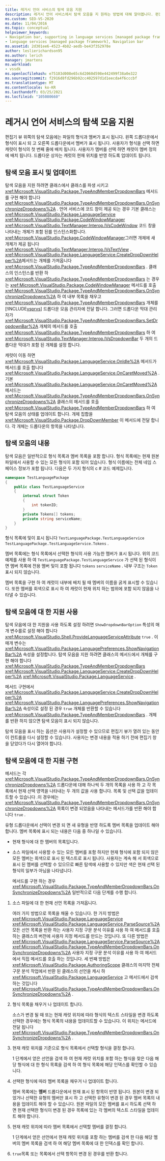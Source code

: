 ```yaml
---
title: 레거시 언어 서비스의 탐색 모음 지원
description: 레거시 언어 서비스에서 탐색 모음을 지 원하는 방법에 대해 알아봅니다. 편집기 보기의 탐색 모음은 파일의 형식 및 멤버를 표시 합니다.
ms.custom: SEO-VS-2020
ms.date: 11/04/2016
ms.topic: conceptual
helpviewer_keywords:
- Navigation bar, supporting in language services [managed package framework]
- language services [managed package framework], Navigation bar
ms.assetid: 2d301ee6-4523-4b82-aedb-be43f352978e
author: leslierichardson95
ms.author: lerich
manager: jmartens
ms.workload:
- vssdk
ms.openlocfilehash: e75103d008e65c6d2060d598e442499f38a0e322
ms.sourcegitcommit: f2916d8fd296b92cc402597d1d1eecda4f6cccbf
ms.translationtype: MT
ms.contentlocale: ko-KR
ms.lasthandoff: 03/25/2021
ms.locfileid: "105080660"
---
```

# <a name="support-for-the-navigation-bar-in-a-legacy-language-service"></a>레거시 언어 서비스의 탐색 모음 지원
편집기 뷰 위쪽의 탐색 모음에는 파일의 형식과 멤버가 표시 됩니다. 왼쪽 드롭다운에서 형식이 표시 되 고 오른쪽 드롭다운에서 멤버가 표시 됩니다. 사용자가 형식을 선택 하면 캐럿이 형식의 첫 번째 줄에 배치 됩니다. 사용자가 멤버를 선택 하면 캐럿이 멤버 정의에 배치 됩니다. 드롭다운 상자는 캐럿의 현재 위치를 반영 하도록 업데이트 됩니다.

## <a name="displaying-and-updating-the-navigation-bar"></a>탐색 모음 표시 및 업데이트
 탐색 모음을 지원 하려면 클래스에서 클래스를 파생 시키고 <xref:Microsoft.VisualStudio.Package.TypeAndMemberDropdownBars> 메서드를 구현 해야 합니다 <xref:Microsoft.VisualStudio.Package.TypeAndMemberDropdownBars.OnSynchronizeDropdowns%2A> . 언어 서비스에 코드 창이 제공 되는 경우 기본 클래스는 <xref:Microsoft.VisualStudio.Package.LanguageService> <xref:Microsoft.VisualStudio.Package.CodeWindowManager> <xref:Microsoft.VisualStudio.TextManager.Interop.IVsCodeWindow> 코드 창을 나타내는 개체가 포함 된를 인스턴스화합니다. <xref:Microsoft.VisualStudio.Package.CodeWindowManager>그러면 개체에 새 개체가 제공 됩니다 <xref:Microsoft.VisualStudio.TextManager.Interop.IVsTextView> . <xref:Microsoft.VisualStudio.Package.LanguageService.CreateDropDownHelper%2A>메서드는 개체를 가져옵니다 <xref:Microsoft.VisualStudio.Package.TypeAndMemberDropdownBars> . 클래스의 인스턴스를 반환 하 <xref:Microsoft.VisualStudio.Package.TypeAndMemberDropdownBars> 는 경우는 <xref:Microsoft.VisualStudio.Package.CodeWindowManager> 메서드를 호출 <xref:Microsoft.VisualStudio.Package.TypeAndMemberDropdownBars.OnSynchronizeDropdowns%2A> 하 여 내부 목록을 채우고 <xref:Microsoft.VisualStudio.Package.TypeAndMemberDropdownBars> 개체를 [!INCLUDE[vsprvs](../../code-quality/includes/vsprvs_md.md)] 드롭다운 모음 관리자에 전달 합니다. 그러면 드롭다운 막대 관리자가 <xref:Microsoft.VisualStudio.Package.TypeAndMemberDropdownBars.SetDropdownBar%2A> 개체의 메서드를 호출 <xref:Microsoft.VisualStudio.Package.TypeAndMemberDropdownBars> 하 여 <xref:Microsoft.VisualStudio.TextManager.Interop.IVsDropdownBar> 두 개의 드롭다운 막대가 포함 된 개체를 설정 합니다.

 캐럿이 이동 하면 <xref:Microsoft.VisualStudio.Package.LanguageService.OnIdle%2A> 메서드가 메서드를 호출 합니다 <xref:Microsoft.VisualStudio.Package.LanguageService.OnCaretMoved%2A> . 기본 <xref:Microsoft.VisualStudio.Package.LanguageService.OnCaretMoved%2A> 메서드는 <xref:Microsoft.VisualStudio.Package.TypeAndMemberDropdownBars.OnSynchronizeDropdowns%2A> 클래스의 메서드를 호출 <xref:Microsoft.VisualStudio.Package.TypeAndMemberDropdownBars> 하 여 탐색 모음의 상태를 업데이트 합니다. 개체 집합을 <xref:Microsoft.VisualStudio.Package.DropDownMember> 이 메서드에 전달 합니다. 각 개체는 드롭다운의 항목을 나타냅니다.

## <a name="the-contents-of-the-navigation-bar"></a>탐색 모음의 내용
 탐색 모음은 일반적으로 형식 목록과 멤버 목록을 포함 합니다. 형식 목록에는 현재 원본 파일에서 사용할 수 있는 모든 형식이 포함 되어 있습니다. 형식 이름에는 전체 네임 스페이스 정보가 포함 됩니다. 다음은 두 가지 형식의 c # 코드 예제입니다.

```csharp
namespace TestLanguagePackage
{
    public class TestLanguageService
    {
        internal struct Token
        {
            int tokenID;
        }
        private Tokens[] tokens;
        private string serviceName;
    }
}
```

 형식 목록에 및이 표시 됩니다 `TestLanguagePackage.TestLanguageService` `TestLanguagePackage.TestLanguageService.Tokens` .

 멤버 목록에는 형식 목록에서 선택한 형식의 사용 가능한 멤버가 표시 됩니다. 위의 코드 예제를 사용 하 여 `TestLanguagePackage.TestLanguageService` 가 선택 된 형식이 면 멤버 목록에 전용 멤버 및이 포함 됩니다 `tokens` `serviceName` . 내부 구조는 `Token` 표시 되지 않습니다.

 멤버 목록을 구현 하 여 캐럿이 내부에 배치 될 때 멤버의 이름을 굵게 표시할 수 있습니다. 또한 멤버를 회색으로 표시 하 여 캐럿이 현재 위치 하는 범위에 포함 되지 않음을 나타낼 수 있습니다.

## <a name="enabling-support-for-the-navigation-bar"></a>탐색 모음에 대 한 지원 사용
 탐색 모음에 대 한 지원을 사용 하도록 설정 하려면 `ShowDropdownBarOption` 특성의 매개 변수를로 설정 해야 합니다 <xref:Microsoft.VisualStudio.Shell.ProvideLanguageServiceAttribute> `true` . 이 매개 변수는 <xref:Microsoft.VisualStudio.Package.LanguagePreferences.ShowNavigationBar%2A> 속성을 설정합니다. 탐색 모음을 지원 하려면 클래스의 메서드에서 개체를 구현 해야 합니다 <xref:Microsoft.VisualStudio.Package.TypeAndMemberDropdownBars> <xref:Microsoft.VisualStudio.Package.LanguageService.CreateDropDownHelper%2A> <xref:Microsoft.VisualStudio.Package.LanguageService> .

 메서드 구현에서 <xref:Microsoft.VisualStudio.Package.LanguageService.CreateDropDownHelper%2A> <xref:Microsoft.VisualStudio.Package.LanguagePreferences.ShowNavigationBar%2A> 속성이로 설정 된 경우 `true` 개체를 반환할 수 있습니다 <xref:Microsoft.VisualStudio.Package.TypeAndMemberDropdownBars> . 개체를 반환 하지 않으면 탐색 모음이 표시 되지 않습니다.

 탐색 모음을 표시 하는 옵션은 사용자가 설정할 수 있으므로 편집기 뷰가 열려 있는 동안이 컨트롤을 다시 설정할 수 있습니다. 사용자는 변경 내용을 적용 하기 전에 편집기 창을 닫았다가 다시 열어야 합니다.

## <a name="implementing-support-for-the-navigation-bar"></a>탐색 모음에 대 한 지원 구현
 메서드는 각 <xref:Microsoft.VisualStudio.Package.TypeAndMemberDropdownBars.OnSynchronizeDropdowns%2A> 드롭다운에 대해 하나씩 두 개의 목록을 사용 하 고 각 목록에서 현재 선택 영역을 나타내는 두 개의 값을 사용 합니다. 목록 및 선택 값을 업데이트할 수 있습니다 .이 경우에는 <xref:Microsoft.VisualStudio.Package.TypeAndMemberDropdownBars.OnSynchronizeDropdowns%2A> 목록이 변경 되었음을 나타내는 메서드가를 반환 해야 합니다 `true` .

 유형 드롭다운에서 선택이 변경 되 면 새 유형을 반영 하도록 멤버 목록을 업데이트 해야 합니다. 멤버 목록에 표시 되는 내용은 다음 중 하나일 수 있습니다.

- 현재 형식에 대 한 멤버의 목록입니다.

- 소스 파일에서 사용할 수 있는 모든 멤버를 포함 하지만 현재 형식에 포함 되지 않은 모든 멤버는 회색으로 표시 된 텍스트로 표시 됩니다. 사용자는 계속 해 서 회색으로 표시 된 멤버를 선택할 수 있으므로 빠른 탐색에 사용할 수 있지만 색은 현재 선택 된 형식의 일부가 아님을 나타냅니다.

  메서드를 구현 하는 경우 <xref:Microsoft.VisualStudio.Package.TypeAndMemberDropdownBars.OnSynchronizeDropdowns%2A> 일반적으로 다음 단계를 수행 합니다.

1. 소스 파일에 대 한 현재 선언 목록을 가져옵니다.

     여러 가지 방법으로 목록을 채울 수 있습니다. 한 가지 방법은 <xref:Microsoft.VisualStudio.Package.LanguageService> <xref:Microsoft.VisualStudio.Package.LanguageService.ParseSource%2A> 모든 선언 목록을 반환 하는 사용자 지정 구문 분석 이유를 사용 하 여 메서드를 호출 하는 클래스의 버전에 사용자 지정 메서드를 만드는 것입니다. 또 다른 방법은 <xref:Microsoft.VisualStudio.Package.LanguageService.ParseSource%2A> <xref:Microsoft.VisualStudio.Package.TypeAndMemberDropdownBars.OnSynchronizeDropdowns%2A> 사용자 지정 구문 분석 이유를 사용 하 여 메서드에서 직접 메서드를 호출 하는 것입니다. 세 번째 방법은 <xref:Microsoft.VisualStudio.Package.AuthoringScope> 클래스의 마지막 전체 구문 분석 작업에서 반환 된 클래스의 선언을 캐시 하 <xref:Microsoft.VisualStudio.Package.LanguageService> 고 메서드에서 검색 하는 것입니다 <xref:Microsoft.VisualStudio.Package.TypeAndMemberDropdownBars.OnSynchronizeDropdowns%2A> .

2. 형식 목록을 채우거 나 업데이트 합니다.

     소스가 변경 될 때 또는 현재 캐럿 위치에 따라 형식의 텍스트 스타일을 변경 하도록 선택한 경우에는 형식 목록의 내용을 업데이트할 수 있습니다. 이 위치는 메서드에 전달 됩니다 <xref:Microsoft.VisualStudio.Package.TypeAndMemberDropdownBars.OnSynchronizeDropdowns%2A> .

3. 현재 캐럿 위치를 기준으로 형식 목록에서 선택할 형식을 결정 합니다.

     1 단계에서 얻은 선언을 검색 하 여 현재 캐럿 위치를 포함 하는 형식을 찾은 다음 해당 형식에 대 한 형식 목록을 검색 하 여 형식 목록에 해당 인덱스를 확인할 수 있습니다.

4. 선택한 형식에 따라 멤버 목록을 채우거 나 업데이트 합니다.

     멤버 목록에는 **멤버** 드롭다운에서 현재 표시 된 항목이 반영 됩니다. 원본이 변경 되었거나 선택한 유형의 멤버만 표시 하 고 선택한 유형이 변경 된 경우 멤버 목록의 내용을 업데이트 해야 할 수 있습니다. 원본 파일의 모든 멤버를 표시 하도록 선택 하면 현재 선택한 형식이 변경 된 경우 목록에 있는 각 멤버의 텍스트 스타일을 업데이트 해야 합니다.

5. 현재 캐럿 위치에 따라 멤버 목록에서 선택할 멤버를 결정 합니다.

     1 단계에서 얻은 선언에서 현재 캐럿 위치를 포함 하는 멤버를 검색 한 다음 해당 멤버의 멤버 목록을 검색 하 여 해당 멤버 목록에 대 한 인덱스를 확인 합니다.

6. `true`목록 또는 목록에서 선택 항목이 변경 된 경우를 반환 합니다.
